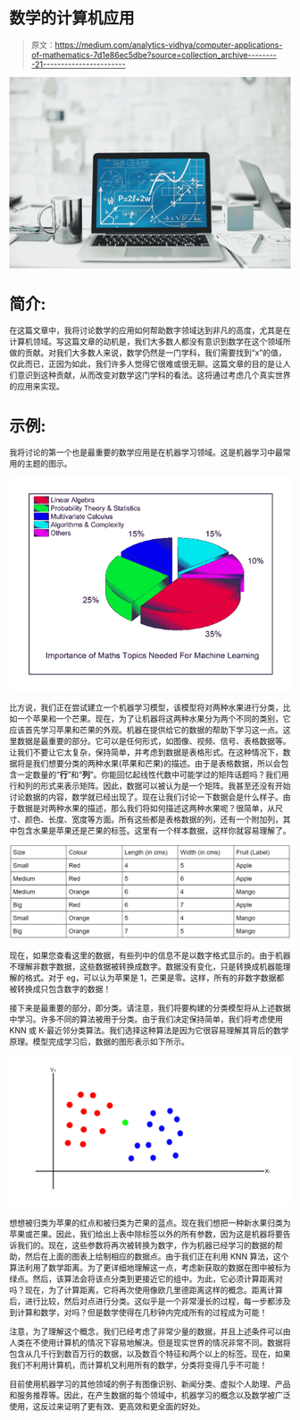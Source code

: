 # 数学的计算机应用

> 原文：<https://medium.com/analytics-vidhya/computer-applications-of-mathematics-7d1e86ec5dbe?source=collection_archive---------21----------------------->

![](img/f4d17793f935505de7a2e9b334be8fc6.png)

# 简介:

在这篇文章中，我将讨论数学的应用如何帮助数字领域达到非凡的高度，尤其是在计算机领域。写这篇文章的动机是，我们大多数人都没有意识到数学在这个领域所做的贡献。对我们大多数人来说，数学仍然是一门学科，我们需要找到“x”的值，仅此而已，正因为如此，我们许多人觉得它很难或很无聊。这篇文章的目的是让人们意识到这种贡献，从而改变对数学这门学科的看法。这将通过考虑几个真实世界的应用来实现。

# 示例:

我将讨论的第一个也是最重要的数学应用是在机器学习领域。这是机器学习中最常用的主题的图示。

![](img/79efaac479ad295cc920300abf1534e0.png)

比方说，我们正在尝试建立一个机器学习模型，该模型将对两种水果进行分类，比如一个苹果和一个芒果。现在，为了让机器将这两种水果分为两个不同的类别，它应该首先学习苹果和芒果的外观。机器在提供给它的数据的帮助下学习这一点。这里数据是最重要的部分。它可以是任何形式，如图像、视频、信号、表格数据等。让我们不要让它太复杂，保持简单，并考虑到数据是表格形式。在这种情况下，数据将是我们想要分类的两种水果(苹果和芒果)的描述。由于是表格数据，所以会包含一定数量的“**行**”和“**列**”。你能回忆起线性代数中可能学过的矩阵话题吗？我们用行和列的形式来表示矩阵。因此，数据可以被认为是一个矩阵。我甚至还没有开始讨论数据的内容，数学就已经出现了。现在让我们讨论一下数据会是什么样子。由于数据是对两种水果的描述，那么我们将如何描述这两种水果呢？很简单，从尺寸、颜色、长度、宽度等方面。所有这些都是表格数据的列，还有一个附加列，其中包含水果是苹果还是芒果的标签。这里有一个样本数据，这样你就容易理解了。

![](img/5797eab1fb5e57905cf4ea8fbe122b69.png)

现在，如果您查看这里的数据，有些列中的信息不是以数字格式显示的。由于机器不理解非数字数据，这些数据被转换成数字。数据没有变化，只是转换成机器能理解的格式。对于 eg，可以认为苹果是 1，芒果是零。这样，所有的非数字数据都被转换成只包含数字的数据！

接下来是最重要的部分，即分类。请注意，我们将要构建的分类模型将从上述数据中学习。许多不同的算法被用于分类。由于我们决定保持简单，我们将考虑使用 KNN 或 K-最近邻分类算法。我们选择这种算法是因为它很容易理解其背后的数学原理。模型完成学习后，数据的图形表示如下所示。

![](img/9ab60328d837266444507bc7b7ad8b38.png)

想想被归类为苹果的红点和被归类为芒果的蓝点。现在我们想把一种新水果归类为苹果或芒果。因此，我们给出上表中除标签以外的所有参数，因为这是机器将要告诉我们的。现在，这些参数将再次被转换为数字，作为机器已经学习的数据的帮助，然后在上面的图表上绘制相应的数据点。由于我们正在利用 KNN 算法，这个算法利用了数学距离。为了更详细地理解这一点，考虑新获取的数据在图中被标为绿点。然后，该算法会将该点分类到更接近它的组中。为此，它必须计算距离对吗？现在，为了计算距离，它将再次使用像欧几里德距离这样的概念。距离计算后，进行比较，然后对点进行分类。这似乎是一个非常漫长的过程，每一步都涉及到计算和数学，对吗？但是数学使得在几秒钟内完成所有的过程成为可能！

注意，为了理解这个概念，我们已经考虑了非常少量的数据，并且上述条件可以由人类在不使用计算机的情况下容易地解决。但是现实世界的情况非常不同。数据将包含从几千行到数百万行的数据，以及数百个特征和两个以上的标签。现在，如果我们不利用计算机，而计算机又利用所有的数学，分类将变得几乎不可能！

目前使用机器学习的其他领域的例子有图像识别、新闻分类、虚拟个人助理、产品和服务推荐等。因此，在产生数据的每个领域中，机器学习的概念以及数学被广泛使用，这反过来证明了更有效、更高效和更全面的好处。